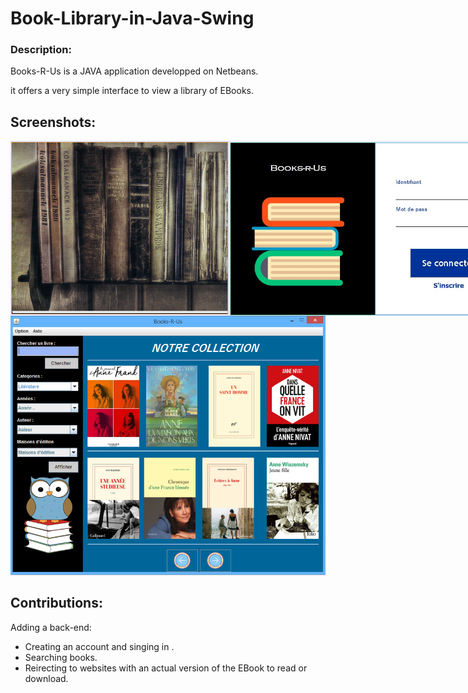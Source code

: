 # Book-Library-in-Java-Swing

### Description:

Books-R-Us is a JAVA application developped on Netbeans.

it offers a very simple interface to view a library of EBooks.

## Screenshots: 
<div style="display: flex;">
  <img src="ProjetIHM/Books-R-Us/Splash.png" alt="SplashScreen" width="350"/>
  <img src="ProjetIHM/Books-R-Us/Connexion.jpg" alt="Authentification" width="467"/>
</div>
<img src="ProjetIHM/Books-R-Us/Code7.png" alt="Interface" width="815"/>

## Contributions:

Adding a back-end:
* Creating an account and singing in .
* Searching books.
* Reirecting to websites with an actual version of the EBook to read or download.
